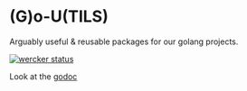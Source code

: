 # (G)o-U(TILS)
Arguably useful & reusable packages for our golang projects.

[![wercker status](https://app.wercker.com/status/19f966a51d3eb613e65c33f1ffc7fe88/m "wercker status")](https://app.wercker.com/project/bykey/19f966a51d3eb613e65c33f1ffc7fe88)

Look at the [godoc](http://godoc.org/github.com/pivotalservices/beergut)


